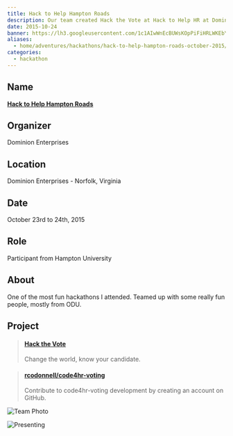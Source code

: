 ```yaml
---
title: Hack to Help Hampton Roads
description: Our team created Hack the Vote at Hack to Help HR at Dominion Enterprises.
date: 2015-10-24
banner: https://lh3.googleusercontent.com/1c1AIwWnEcBUWsKOpPiFiHRLWKEbYg0X8ASdF3z6xr3DVZfCfJkS8srwagxLXU5-eZjOQHh2PKRwpP0fxgamdHae1g1ngc5ntaAVc292cRqZthuHWyeD7gAbdgae8KRoT1NPac-HElvdR_7ccSjSiKmFggLSOK1zA0jOePmsBy-09JmMVKRUf_w_D9DutfhUN5aEa-gpvXkDFu4bmnztZ5UaV2m6Z62ThRG2AEPzS_0qM5xyIrFSWEBQdfX8N0t7Cf9ukMqxwpWO0q0dTt3jKL3Bbs24GfdnBARIr8ulh-7ciErvwYIIaxw2xgWdGJwq6rm81wOp-QxOi97_5BZF8eK-RcG7lhGzNRJ4ZUYpBcNpuDVupFaiYcBa6hRf1Ya3Cr0f_-YZvFrZPH3IcCpkNBa4EuHbgx6GXWs0Y7oHPJsfyx4XqyNGfCQJLU0b6KLODDPtnPePgWc0VBnTlOD2FUJgq7jjXqb2XAAY92xjL2B761LuBmvfGFr4A-GvoRssiTFnoC1_9EfGUwyiFtRgcutBx1eQsrCMbpiAlpmU72RnxCa1BcLcK72u9rjB6QLox5mydU9d_4rpzbgDJjykdPdD8ejBUByQvcoN-FDS4G30_hxJIGs3mOZgQIcPNGC1=w1024-h576-no
aliases:
  - home/adventures/hackathons/hack-to-help-hampton-roads-october-2015/
categories:
  - hackathon
---
```


## Name

[**Hack to Help Hampton Roads**](https://hackathon.dominionenterprises.com/ 'DE')

## Organizer

Dominion Enterprises

## Location

Dominion Enterprises - Norfolk, Virginia

## Date

October 23rd to 24th, 2015

## Role

Participant from Hampton University

## About

One of the most fun hackathons I attended. Teamed up with some really fun people, mostly from ODU.

## Project

<blockquote class="embedly-card"><h4><a href="https://rcodonnell.github.io/code4hr-voting/">Hack the Vote</a></h4><p>Change the world, know your candidate.</p></blockquote>
<script async src="//cdn.embedly.com/widgets/platform.js" charset="UTF-8"></script>

<blockquote class="embedly-card"><h4><a href="https://github.com/rcodonnell/code4hr-voting">rcodonnell/code4hr-voting</a></h4><p>Contribute to code4hr-voting development by creating an account on GitHub.</p></blockquote>

![Team Photo](https://lh3.googleusercontent.com/Y6l8rgKYePDO18ICX6D5ilrRf-ZFwiC4yfsFDBxW8f8Oe4eZVFmIJ70qtK8Qa79GazTrvfLp4GJXTx8t7eYNlMqUic-Q-uGdbprvutyv5vrY0p0FdX1hctbiJmFolXYDDC770tA4Mh2zRqXq9GR1_RSIcIWlIWxhWUPP8dobZzkR-9IkNDQ1AoQxx3hEXcrAF86OLGvXv79WGuUAp8AtcT1eYI4YM7Um-Bq4JVicQS_yuwtiRbD3Mo1mBK6owhy3C25zEt1FMYCd5gPyGQ7mzbLM6ogVgGhNJCUoiqWjPu4UddPqrKdUhj6oR8Pncvoz6nTrm_XIqSByewwKLhXC3IBj6TJUhPPeaBujYbKNY1lEakTbzgeG6AM94z1Lh-o4H2EhlcMSFoBvwU1a5Z00s7wZfhjJfoO4zzEQuVvVx0K86g18N5YNJJRhL8XCOHqagN4v1-W7gMd6Ul0aze_QA6ebXSbIH21nURUx8lVUNzHLm0_VGTe9iueziKPCehn_NK1tgAe-zSIQFUQdHkWfM6_RZj4lglHu_B_zakffxJ0TMTEw-YH_MC7W9h3C6y_3-bf9WSxjZ-FRDh4UcHxiN70ByA1i9cDH27iLmSP8EwLajomU4ENfkWPLwmUYIFGo=w1024-h576-no)

![Presenting](https://lh3.googleusercontent.com/c7vckkcrPPSgJUn_9wH0F5ntMAvsUdBASzz3wzy5mxKWUjpOzyGPcE413j6SUWhW-DHHKdTA4dZU44gwma1MuOEZc43OUmIO-yZaUxvBKA9-_GR_bbRUTei5BoFNK0CrDXcrANtD1F0Zih66L3C_8VxpChBYp_sGef2BFzDAdC8ayzWvNOPlBT42PRGMlvCAcM_tcOczMQ3O09qViqxO283uvu7Anod8MEF5XxCbugMRbVV1xI7npTmcB2mph3tl4dszzE1jvXUfburrwHx_bv6rvU_MOd6E2LHn9-QT3l0ik59BeiZ73rmYY3WlRcH1siOeUZR524FZ9yp7YqBj0O_gLl6Hk0VXe0YCxVTssLvdiNUFot7VwPna0Zprb756wUCNX_RqlHgNUN6aWUViFoWArMcwWq7-uDZFLX0MaAMiwtdFFCOQloUOP8NsE_8izcPwgah4yjdSxo87NM0LI1euqe87p2qb-R7AU0FjFovVy5zAuhd9crDUpC5dKuDJ-7_Gv4d81cKgaQN14bicPtSw_2suMwwXEOxb3rzOe-Z3GRxKvBD3Pdsv8MtGn7k7EhPXPOapSXkcI9Y7QqXjLN2LbIJ7C8iA_orh3oOd3ICs5FC5OwhbgW_X3wGF-vwy=w330-h220-no)
